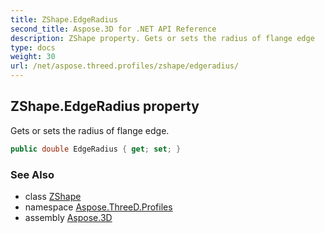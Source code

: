 ```yaml
---
title: ZShape.EdgeRadius
second_title: Aspose.3D for .NET API Reference
description: ZShape property. Gets or sets the radius of flange edge
type: docs
weight: 30
url: /net/aspose.threed.profiles/zshape/edgeradius/
---
```

## ZShape.EdgeRadius property

Gets or sets the radius of flange edge.

```csharp
public double EdgeRadius { get; set; }
```

### See Also

* class [ZShape](../)
* namespace [Aspose.ThreeD.Profiles](../../zshape/)
* assembly [Aspose.3D](../../../)


